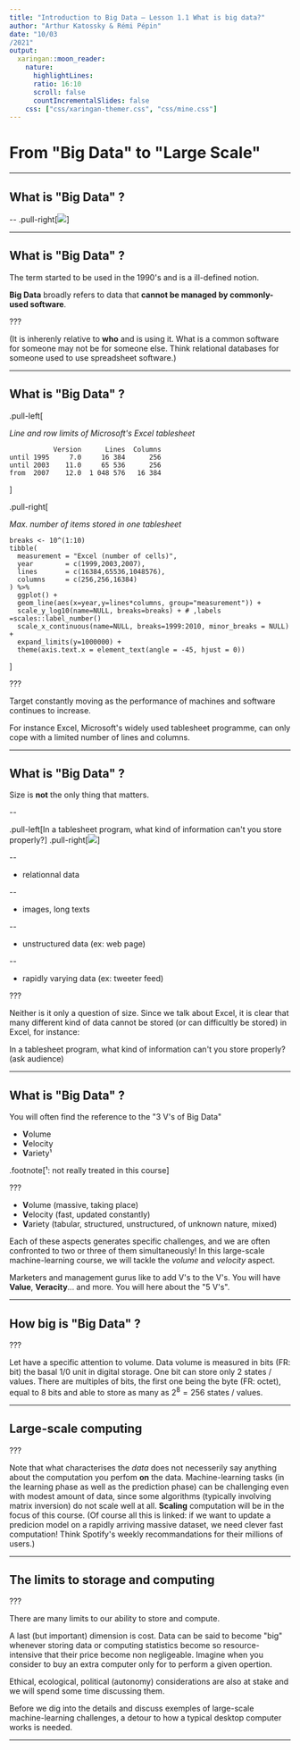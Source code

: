 ```yaml
---
title: "Introduction to Big Data — Lesson 1.1 What is big data?"
author: "Arthur Katossky & Rémi Pépin"
date: "10/03
/2021"
output: 
  xaringan::moon_reader:
    nature:
      highlightLines: 
      ratio: 16:10
      scroll: false
      countIncrementalSlides: false
    css: ["css/xaringan-themer.css", "css/mine.css"]
---
```


# From "Big Data" to "Large Scale"

<!-- intro sur la quantié de données produites -->

---

## What is "Big Data" ?

--
.pull-right[![](https://image.flaticon.com/icons/png/512/906/906794.png)]

---

## What is "Big Data" ?

The term started to be used in the 1990's and is a ill-defined notion.

**Big Data** broadly refers to data that **cannot be managed by commonly-used software**.

???

(It is inherenly relative to **who** and is using it. What is a common software for someone may not be for someone else. Think relational databases for someone used to use spreadsheet software.)

---

## What is "Big Data" ?

.pull-left[

_Line and row limits of Microsoft's Excel tablesheet_

```
           Version      Lines  Columns
until 1995     7.0     16 384      256
until 2003    11.0     65 536      256
from  2007    12.0  1 048 576   16 384
```
]

.pull-right[

_Max. number of items stored in one tablesheet_

```{r, echo=FALSE, fig.height=2.5, fig.width=3.5, out.width="100%"}
breaks <- 10^(1:10)
tibble(
  measurement = "Excel (number of cells)",
  year        = c(1999,2003,2007),
  lines       = c(16384,65536,1048576),
  columns     = c(256,256,16384)
) %>%
  ggplot() +
  geom_line(aes(x=year,y=lines*columns, group="measurement")) +
  scale_y_log10(name=NULL, breaks=breaks) + # ,labels =scales::label_number()
  scale_x_continuous(name=NULL, breaks=1999:2010, minor_breaks = NULL) +
  expand_limits(y=1000000) +
  theme(axis.text.x = element_text(angle = -45, hjust = 0))
```

]

???

Target constantly moving as the performance of machines and software continues to increase.

For instance Excel, Microsoft's widely used tablesheet programme, can only cope with a limited number of lines and columns.

---

## What is "Big Data" ?

Size is **not** the only thing that matters.

--

.pull-left[In a tablesheet program, what kind of information can't you store properly?]
.pull-right[![](https://image.flaticon.com/icons/png/512/906/906794.png)]

--
- relationnal data

--
- images, long texts

--
- unstructured data (ex: web page)

--
- rapidly varying data (ex: tweeter feed)

???

Neither is it only a question of size. Since we talk about Excel, it is clear that many different kind of data cannot be stored (or can difficultly be stored) in Excel, for instance:

In a tablesheet program, what kind of information can't you store properly? (ask audience)

---

## What is "Big Data" ?

You will often find the reference to the "3 V's of Big Data"

- **V**olume
- **V**elocity
- **V**ariety¹

.footnote[¹: not really treated in this course]

???

- **V**olume (massive, taking place)
- **V**elocity (fast, updated constantly)
- **V**ariety (tabular, structured, unstructured, of unknown nature, mixed)

Each of these aspects generates specific challenges, and we are often confronted to two or three of them simultaneously! In this large-scale machine-learning course, we will tackle the *volume* and *velocity* aspect.

Marketers and management gurus like to add V's to the V's. You will have **Value**, **Veracity**... and more. You will here about the "5 V's".

---

## How big is "Big Data" ?

<!-- Find some graphics and figures about the size of files.-->

???

Let have a specific attention to volume. Data volume is measured in bits (FR: bit) the basal 1/0 unit in digital storage. One bit can store only 2 states / values. There are multiples of bits, the first one being the byte (FR: octet), equal to 8 bits and able to store as many as $2^8=256$ states / values.

---

## Large-scale computing

<!-- Find some graphics and figures about the computation power of machines.-->

???

Note that what characterises the *data* does not necesserily say anything about the computation you perfom **on** the data. Machine-learning tasks (in the learning phase as well as the prediction phase) can be challenging even with modest amount of data, since some algorithms (typically involving matrix inversion) do not scale well at all. **Scaling** computation will be in the focus of this course. (Of course all this is linked: if we want to update a predicion model on a rapidly arriving massive dataset, we need clever fast computation! Think Spotify's weekly recommandations for their millions of users.)

---

## The limits to storage and computing

???

There are many limits to our ability to store and compute.

A last (but important) dimension is cost. Data can be said to become "big" whenever storing data or computing statistics become so resource-intensive that their price become non negligeable. Imagine when you consider to buy an extra computer only for to perform a given opertion.

Ethical, ecological, political (autonomy) considerations are also at stake and we will spend some time discussing them.

Before we dig into the details and discuss exemples of large-scale machine-learning challenges, a detour to how a typical desktop computer works is needed.

---
